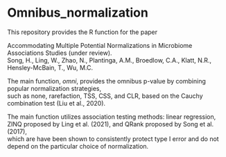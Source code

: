 # Omnibus_normalization

This repository provides the R function for the paper 

Accommodating Multiple Potential Normalizations in Microbiome Associations Studies (under review). \
Song, H., Ling, W., Zhao, N., Plantinga, A.M., Broedlow, C.A., Klatt, N.R., Hensley-McBain, T., Wu, M.C.

The main function, _omni_, provides the omnibus p-value by combining popular normalization strategies, \
such as none, rarefaction, TSS, CSS, and CLR, based on the Cauchy combination test (Liu et al., 2020).

The main function utilizes association testing methods: linear regression, ZINQ proposed by Ling et al. (2021), and QRank proposed by Song et al. (2017),\
which are have been shown to consistently protect type I error and do not depend on the particular choice of normalization.
